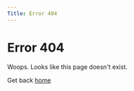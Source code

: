 ```yaml
---
Title: Error 404
---
```


Error 404
=========

Woops. Looks like this page doesn't exist.

Get back <a href="%base_url%?">home</a></td>

<!-- är vår 404-sida. Det är där vi hamnar om vi försöker gå till en sida som Pico inte kan hitta. -->
